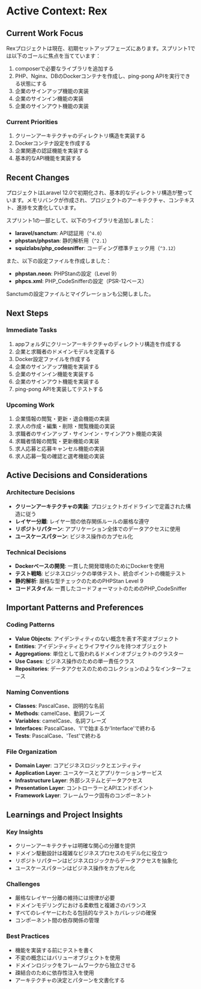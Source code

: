 # Active Context: Rex

## Current Work Focus

Rexプロジェクトは現在、初期セットアップフェーズにあります。スプリント1では以下のゴールに焦点を当てています：

1. composerで必要なライブラリを追加する
2. PHP、Nginx、DBのDockerコンテナを作成し、ping-pong APIを実行できる状態にする
3. 企業のサインアップ機能の実装
4. 企業のサインイン機能の実装
5. 企業のサインアウト機能の実装

### Current Priorities
1. クリーンアーキテクチャのディレクトリ構造を実装する
2. Dockerコンテナ設定を作成する
3. 企業関連の認証機能を実装する
4. 基本的なAPI機能を実装する

## Recent Changes

プロジェクトはLaravel 12.0で初期化され、基本的なディレクトリ構造が整っています。メモリバンクが作成され、プロジェクトのアーキテクチャ、コンテキスト、進捗を文書化しています。

スプリント1の一部として、以下のライブラリを追加しました：
- **laravel/sanctum**: API認証用（`^4.0`）
- **phpstan/phpstan**: 静的解析用（`^2.1`）
- **squizlabs/php_codesniffer**: コーディング標準チェック用（`^3.12`）

また、以下の設定ファイルを作成しました：
- **phpstan.neon**: PHPStanの設定（Level 9）
- **phpcs.xml**: PHP_CodeSnifferの設定（PSR-12ベース）

Sanctumの設定ファイルとマイグレーションも公開しました。

## Next Steps

### Immediate Tasks
1. appフォルダにクリーンアーキテクチャのディレクトリ構造を作成する
2. 企業と求職者のドメインモデルを定義する
3. Docker設定ファイルを作成する
4. 企業のサインアップ機能を実装する
5. 企業のサインイン機能を実装する
6. 企業のサインアウト機能を実装する
7. ping-pong APIを実装してテストする

### Upcoming Work
1. 企業情報の閲覧・更新・退会機能の実装
2. 求人の作成・編集・削除・閲覧機能の実装
3. 求職者のサインアップ・サインイン・サインアウト機能の実装
4. 求職者情報の閲覧・更新機能の実装
5. 求人応募と応募キャンセル機能の実装
6. 求人応募一覧の確認と選考機能の実装

## Active Decisions and Considerations

### Architecture Decisions
- **クリーンアーキテクチャの実装**: プロジェクトガイドラインで定義された構造に従う
- **レイヤー分離**: レイヤー間の依存関係ルールの厳格な遵守
- **リポジトリパターン**: アプリケーション全体でのデータアクセスに使用
- **ユースケースパターン**: ビジネス操作のカプセル化

### Technical Decisions
- **Dockerベースの開発**: 一貫した開発環境のためにDockerを使用
- **テスト戦略**: ビジネスロジックの単体テスト、統合ポイントの機能テスト
- **静的解析**: 厳格な型チェックのためのPHPStan Level 9
- **コードスタイル**: 一貫したコードフォーマットのためのPHP_CodeSniffer

## Important Patterns and Preferences

### Coding Patterns
- **Value Objects**: アイデンティティのない概念を表す不変オブジェクト
- **Entities**: アイデンティティとライフサイクルを持つオブジェクト
- **Aggregations**: 単位として扱われるドメインオブジェクトのクラスター
- **Use Cases**: ビジネス操作のための単一責任クラス
- **Repositories**: データアクセスのためのコレクションのようなインターフェース

### Naming Conventions
- **Classes**: PascalCase、説明的な名前
- **Methods**: camelCase、動詞フレーズ
- **Variables**: camelCase、名詞フレーズ
- **Interfaces**: PascalCase、'I'で始まるか'Interface'で終わる
- **Tests**: PascalCase、'Test'で終わる

### File Organization
- **Domain Layer**: コアビジネスロジックとエンティティ
- **Application Layer**: ユースケースとアプリケーションサービス
- **Infrastructure Layer**: 外部システムとデータアクセス
- **Presentation Layer**: コントローラーとAPIエンドポイント
- **Framework Layer**: フレームワーク固有のコンポーネント

## Learnings and Project Insights

### Key Insights
- クリーンアーキテクチャは明確な関心の分離を提供
- ドメイン駆動設計は複雑なビジネスプロセスのモデル化に役立つ
- リポジトリパターンはビジネスロジックからデータアクセスを抽象化
- ユースケースパターンはビジネス操作をカプセル化

### Challenges
- 厳格なレイヤー分離の維持には規律が必要
- ドメインモデリングにおける柔軟性と複雑さのバランス
- すべてのレイヤーにわたる包括的なテストカバレッジの確保
- コンポーネント間の依存関係の管理

### Best Practices
- 機能を実装する前にテストを書く
- 不変の概念にはバリューオブジェクトを使用
- ドメインロジックをフレームワークから独立させる
- 疎結合のために依存性注入を使用
- アーキテクチャの決定とパターンを文書化する
